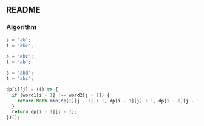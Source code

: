 ## README

### Algorithm

```js
s = 'ab';
t = 'abc';

s = 'abc';
t = 'ab';

s = 'abd';
t = 'abc';
```

```js
dp[i][j] = (() => {
  if (word1[i - 1] !== word2[j - 1]) {
    return Math.min(dp[i][j - 1] + 1, dp[i - 1][j] + 1, dp[i - 1][j - 1] + 1);
  }
  return dp[i - 1][j - 1];
})();
```
